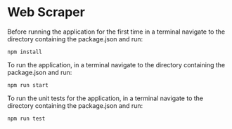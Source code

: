# Web Scraper

Before running the application for the first time in a terminal navigate to the directory containing the package.json and run:

```npm install```

To run the application, in a terminal navigate to the directory containing the package.json and run:

```npm run start```

To run the unit tests for the application, in a terminal navigate to the directory containing the package.json and run:

```npm run test``` 

